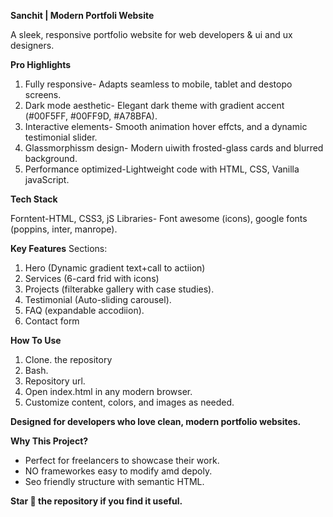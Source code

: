 **Sanchit | Modern Portfoli Website**

A sleek, responsive portfolio website for web developers & ui and ux designers.

**Pro Highlights**
1) Fully responsive- Adapts seamless to mobile, tablet and destopo screens.
2) Dark mode aesthetic- Elegant dark theme with gradient accent (#00F5FF, #00FF9D, #A78BFA).
3) Interactive elements- Smooth animation hover effcts, and a dynamic testimonial slider.
4) Glassmorphissm design- Modern uiwith frosted-glass cards and blurred background.
5) Performance optimized-Lightweight code with HTML, CSS, Vanilla javaScript.

**Tech Stack**

Forntent-HTML, CSS3, jS
Libraries- Font awesome (icons), google fonts (poppins, inter, manrope).

**Key Features**
Sections:
1) Hero (Dynamic gradient text+call to actiion)
2) Services (6-card frid with icons)
3) Projects (filterabke gallery with case studies).
4) Testimonial (Auto-sliding carousel).
5) FAQ (expandable accodiion).
6) Contact form

**How To Use**
1) Clone. the repository
2) Bash.
3) Repository url.
4) Open index.html in any modern browser.
5) Customize content, colors, and images as needed.

**Designed for developers who love clean, modern portfolio websites.**

**Why This Project?**
- Perfect for freelancers to showcase their work.
- NO frameworkes easy to modify amd depoly.
- Seo friendly structure with semantic HTML.

**Star 🌟 the repository if you find it useful.**
